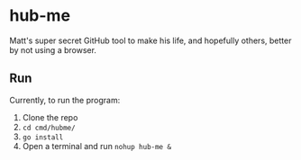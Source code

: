 # hub-me
Matt's super secret GitHub tool to make his life, and hopefully others, better by not using a browser.

## Run
Currently, to run the program:

1. Clone the repo
1. `cd cmd/hubme/`
1. `go install`
1. Open a terminal and run `nohup hub-me &`
